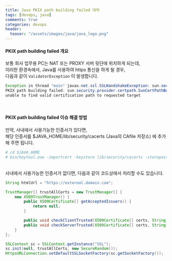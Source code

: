 ```yaml
---
title: Java PKIX path building failed 대처 
tags: [devops, java]
comments: true
categories: devops
header:
  teaser: "/assets/images/java/java_logo.png"
---
```

#### PKIX path building failed 개요

보통 회사 업무용 PC는 NAT 또는 PROXY 서버 뒷단에 위치하게 되는데,<br/>
이러한 환경속에서, Java를 사용하여 https 통신을 하게 될 경우, <br/>
다음과 같이 `ValidatorException` 이 발생합니다. 

```java
Exception in thread "main" javax.net.ssl.SSLHandshakeException: sun.security.validator.ValidatorException: 
PKIX path building failed: sun.security.provider.certpath.SunCertPathBuilderException: 
unable to find valid certification path to requested target
```

<br/>



#### PKIX path building failed 이슈 해결 방법

만약, 사내에서 사용가능한 인증서가 있다면,<br/>
해당 인증서를 $JAVA_HOME/lib/security/cacerts (Java의 CAfile 저장소) 에 추가해 주면 됩니다.

```sh
# cd $JAVA_HOME
# bin/keytool.exe -importcert -keystore lib/security/cacerts -storepass changeit -file Company.cer
```

<br/>
사내에서 사용가능한 인증서가 없다면,
다음과 같이 코드상에서 처리할 수도 있습니다.

```java
String htmlUrl = "https://external.domain.com";

TrustManager[] trustAllCerts = new TrustManager[] { 
    new X509TrustManager() {
        public X509Certificate[] getAcceptedIssuers() {
            return null;
        }

        public void checkClientTrusted(X509Certificate[] certs, String authType) {}
        public void checkServerTrusted(X509Certificate[] certs, String authType) {}
	}
};

SSLContext sc = SSLContext.getInstance("SSL");
sc.init(null, trustAllCerts, new SecureRandom());
HttpsURLConnection.setDefaultSSLSocketFactory(sc.getSocketFactory());
```









